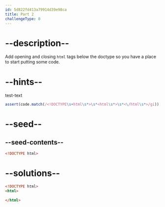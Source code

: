 ```yaml
---
id: 5d822fd413a79914d39e98ca
title: Part 2
challengeType: 0
---
```


# --description--

Add opening and closing `html` tags below the doctype so you have a place to start putting some code.

# --hints--

test-text

```js
assert(code.match(/<!DOCTYPE\s+html\s*>\s*<html\s*>\s*<\/html\s*>/gi));
```

# --seed--

## --seed-contents--

```html
<!DOCTYPE html>
```

# --solutions--

```html
<!DOCTYPE html>
<html>
  
</html>
```
